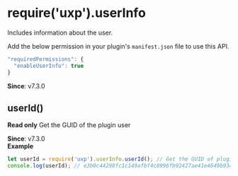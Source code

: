 
<a name="userinfo" id="userinfo"></a>

# require('uxp').userInfo
Includes information about the user.


Add the below permission in your plugin's  `manifest.json` file to use this API.

```js
"requiredPermissions": {
  "enableUserInfo": true
}
```

**Since**: v7.3.0  


<a name="userinfo-userid" id="userinfo-userid"></a>

## userId()
**Read only**
Get the GUID of the plugin user

**Since**: v7.3.0  
**Example**  
```js
let userId = require('uxp').userInfo.userId(); // Get the GUID of plugin user
console.log(userId); // e3b0c44298fc1c149afbf4c8996fb92427ae41e4649b934ca495991b7852b855
```

  